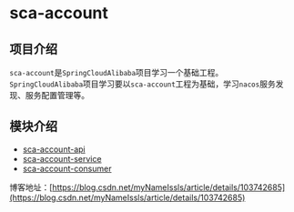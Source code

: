 # sca-account

## 项目介绍
`sca-account`是`SpringCloudAlibaba`项目学习一个基础工程。
`SpringCloudAlibaba`项目学习要以`sca-account`工程为基础，学习`nacos`服务发现、服务配置管理等。

## 模块介绍
- [sca-account-api](./sca-account-api/README.md)
- [sca-account-service](./sca-account-service/README.md)
- [sca-account-consumer](./sca-account-consumer/README.md)

博客地址：[https://blog.csdn.net/myNameIssls/article/details/103742685](https://blog.csdn.net/myNameIssls/article/details/103742685)




